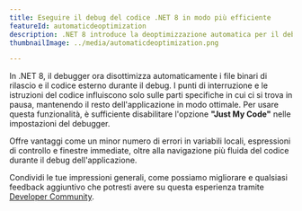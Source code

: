 ```yaml
---
title: Eseguire il debug del codice .NET 8 in modo più efficiente
featureId: automaticdeoptimization
description: .NET 8 introduce la deoptimizzazione automatica per il debug preciso senza sacrificare le prestazioni.
thumbnailImage: ../media/automaticdeoptimization.png

---
```



In .NET 8, il debugger ora disottimizza automaticamente i file binari di rilascio e il codice esterno durante il debug. I punti di interruzione e le istruzioni del codice influiscono solo sulle parti specifiche in cui ci si trova in pausa, mantenendo il resto dell'applicazione in modo ottimale. Per usare questa funzionalità, è sufficiente disabilitare l'opzione **"Just My Code"** nelle impostazioni del debugger. 

Offre vantaggi come un minor numero di errori in variabili locali, espressioni di controllo e finestre immediate, oltre alla navigazione più fluida del codice durante il debug dell'applicazione.

Condividi le tue impressioni generali, come possiamo migliorare e qualsiasi feedback aggiuntivo che potresti avere su questa esperienza tramite [Developer Community](https://developercommunity.visualstudio.com/VisualStudio).
